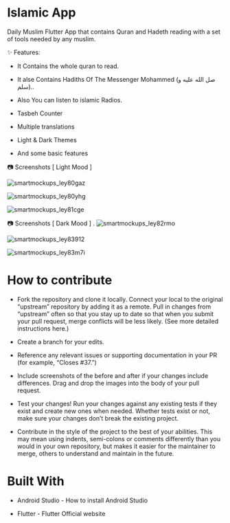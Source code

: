 # Islamic App

Daily Muslim Flutter App that contains Quran and Hadeth reading with a set of tools needed by any muslim.

✨ Features:

* It Contains the whole quran to read.

* It alse Contains Hadiths Of The Messenger Mohammed (صل الله عليه و سلم)..

* Also You can listen to islamic Radios.

* Tasbeh Counter

* Multiple translations

* Light & Dark Themes

* And some basic features

📷 Screenshots [ Light Mood ]

![smartmockups_ley80gaz](https://user-images.githubusercontent.com/31873806/223421453-9315bf4d-aace-4284-8202-0ecff907e08a.jpg)

![smartmockups_ley80yhg](https://user-images.githubusercontent.com/31873806/223421505-ac70c36f-61cd-4fea-b839-ab717b4c8386.jpg)

![smartmockups_ley81cge](https://user-images.githubusercontent.com/31873806/223421572-652d3987-4d1e-4c41-a624-2f0d831c5ccb.jpg)

📷 Screenshots [ Dark Mood ]
.
![smartmockups_ley82rmo](https://user-images.githubusercontent.com/31873806/223421662-4044f2b5-0c5e-4f93-8689-95fd266ca410.jpg)

![smartmockups_ley83912](https://user-images.githubusercontent.com/31873806/223421710-99845be5-404c-44bc-8984-dd8bacc5d22a.jpg)

![smartmockups_ley83m7i](https://user-images.githubusercontent.com/31873806/223421743-a48408a5-290c-459d-a574-460fd5ae5c78.jpg)

# How to contribute
* Fork the repository and clone it locally. Connect your local to the original “upstream” repository by adding it as a remote. Pull in changes from “upstream” often so that you stay up to date so that when you submit your pull request, merge conflicts will be less likely. (See more detailed instructions here.)

* Create a branch for your edits.

* Reference any relevant issues or supporting documentation in your PR (for example, “Closes #37.”)

* Include screenshots of the before and after if your changes include differences. Drag and drop the images into the body of your pull request.

* Test your changes! Run your changes against any existing tests if they exist and create new ones when needed. Whether tests exist or not, make sure your changes don’t break the existing project.

* Contribute in the style of the project to the best of your abilities. This may mean using indents, semi-colons or comments differently than you would in your own repository, but makes it easier for the maintainer to merge, others to understand and maintain in the future.

# Built With

* Android Studio - How to install Android Studio

* Flutter - Flutter Official website
